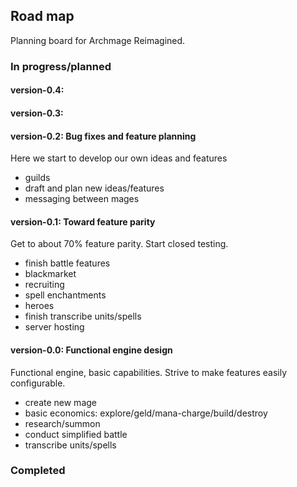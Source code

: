 ## Road map
Planning board for Archmage Reimagined.

### In progress/planned

#### version-0.4: 

#### version-0.3: 

#### version-0.2: Bug fixes and feature planning
Here we start to develop our own ideas and features
- guilds
- draft and plan new ideas/features
- messaging between mages

#### version-0.1: Toward feature parity
Get to about 70% feature parity. Start closed testing.
- finish battle features
- blackmarket
- recruiting
- spell enchantments
- heroes
- finish transcribe units/spells 
- server hosting

#### version-0.0: Functional engine design
Functional engine, basic capabilities. Strive to make features easily configurable.
- create new mage
- basic economics: explore/geld/mana-charge/build/destroy
- research/summon
- conduct simplified battle
- transcribe units/spells 

### Completed
